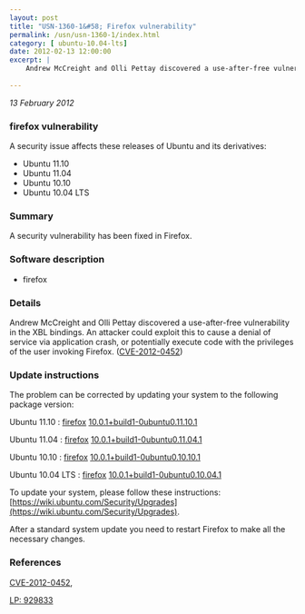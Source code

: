 ```yaml
---
layout: post
title: "USN-1360-1&#58; Firefox vulnerability"
permalink: /usn/usn-1360-1/index.html
category: [ ubuntu-10.04-lts]
date: 2012-02-13 12:00:00
excerpt: |
    Andrew McCreight and Olli Pettay discovered a use-after-free vulnerability in the XBL bindings. An attacker could exploit this to cause a denial of service via application crash, or potentially execute code with the privileges of the user invoking Firefox. ([CVE-2012-0452](http://people.ubuntu.com/~ubuntu-security/cve/CVE-2012-0452)) 
    
--- 
```

 
 

*13 February 2012*

### firefox vulnerability

A security issue affects these releases of Ubuntu and its derivatives:

* Ubuntu 11.10
* Ubuntu 11.04
* Ubuntu 10.10
* Ubuntu 10.04 LTS

### Summary

A security vulnerability has been fixed in Firefox. 

### Software description

* firefox 

### Details

Andrew McCreight and Olli Pettay discovered a use-after-free vulnerability in the XBL bindings. An attacker could exploit this to cause a denial of service via application crash, or potentially execute code with the privileges of the user invoking Firefox. ([CVE-2012-0452](http://people.ubuntu.com/~ubuntu-security/cve/CVE-2012-0452)) 

### Update instructions

The problem can be corrected by updating your system to the following package version:

Ubuntu 11.10
 : [firefox](https://launchpad.net/ubuntu/+source/firefox) <span> [10.0.1+build1-0ubuntu0.11.10.1](https://launchpad.net/ubuntu/+source/firefox/10.0.1+build1-0ubuntu0.11.10.1) </span> 

Ubuntu 11.04
 : [firefox](https://launchpad.net/ubuntu/+source/firefox) <span> [10.0.1+build1-0ubuntu0.11.04.1](https://launchpad.net/ubuntu/+source/firefox/10.0.1+build1-0ubuntu0.11.04.1) </span> 

Ubuntu 10.10
 : [firefox](https://launchpad.net/ubuntu/+source/firefox) <span> [10.0.1+build1-0ubuntu0.10.10.1](https://launchpad.net/ubuntu/+source/firefox/10.0.1+build1-0ubuntu0.10.10.1) </span> 

Ubuntu 10.04 LTS
 : [firefox](https://launchpad.net/ubuntu/+source/firefox) <span> [10.0.1+build1-0ubuntu0.10.04.1](https://launchpad.net/ubuntu/+source/firefox/10.0.1+build1-0ubuntu0.10.04.1) </span> 

To update your system, please follow these instructions: [https://wiki.ubuntu.com/Security/Upgrades](https://wiki.ubuntu.com/Security/Upgrades).

After a standard system update you need to restart Firefox to make all the necessary changes. 

### References

 
 [CVE-2012-0452](http://people.ubuntu.com/~ubuntu-security/cve/CVE-2012-0452), 

 [LP: 929833](https://launchpad.net/bugs/929833)
 

